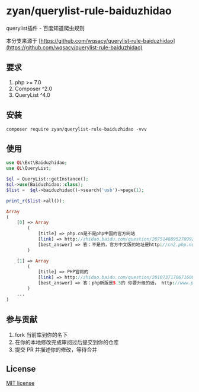 
# zyan/querylist-rule-baiduzhidao

querylist插件 - 百度知道爬虫规则  

本分支来源于 [https://github.com/wqsacy/querylist-rule-baiduzhidao](https://github.com/wqsacy/querylist-rule-baiduzhidao)

## 要求

1. php >= 7.0
2. Composer ^2.0
3. QueryList ^4.0

## 安装

```shell
composer require zyan/querylist-rule-baiduzhidao -vvv
```

## 使用

```php 
use QL\Ext\Baiduzhidao;
use QL\QueryList;

$ql = QueryList::getInstance();
$ql->use(Baiduzhidao::class);
$list =  $ql->baiduzhidao()->search('usb')->page(1);

print_r($list->all());

Array
(
    [0] => Array
        (
            [title] => php.cn是不是php中国的官方网站
            [link] => http://zhidao.baidu.com/question/2075148895278992948.html?fr=iks&word=php%B9%D9%CD%F8%CA%C7%B6%E0%C9%D9&ie=gbk
            [best_answer] => 答：不是的，官方中文版的地址是http://cn2.php.net/
        )

    [1] => Array
        (
            [title] => PHP官网的
            [link] => http://zhidao.baidu.com/question/2010737170671608028.html?fr=iks&word=php%B9%D9%CD%F8%CA%C7%B6%E0%C9%D9&ie=gbk
            [best_answer] => 答：php新版是5.5的 你要升级的话， http://www.php.net window系统的话， 去这里下载http://windows.php.net
        )
    ...
)

```

## 参与贡献

1. fork 当前库到你的名下
3. 在你的本地修改完成审阅过后提交到你的仓库
4. 提交 PR 并描述你的修改，等待合并

## License

[MIT license](https://opensource.org/licenses/MIT)
